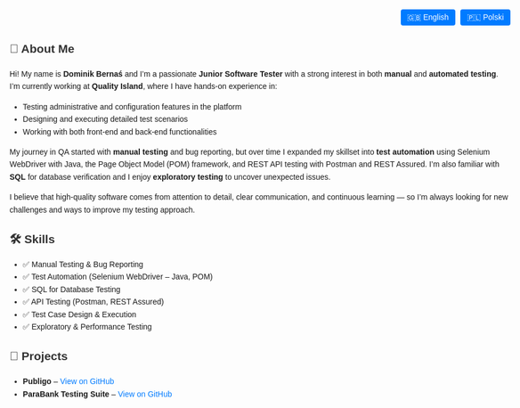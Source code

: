 <!DOCTYPE html>
<html lang="en">
<head>
<meta charset="UTF-8">
<title>About Me - Dominik Bernaś</title>
<style>
  body {
    font-family: Arial, sans-serif;
    max-width: 900px;
    margin: 0 auto;
    padding: 20px;
    line-height: 1.6;
  }
  .lang-switch {
    text-align: right;
    margin-bottom: 15px;
  }
  button {
    background: #007BFF;
    color: #fff;
    border: none;
    padding: 6px 12px;
    margin-left: 5px;
    border-radius: 4px;
    cursor: pointer;
    font-size: 14px;
  }
  button:hover {
    background: #0056b3;
  }
  .lang-content {
    display: none;
  }
  .lang-content.active {
    display: block;
  }
  h2 {
    margin-top: 25px;
    color: #333;
  }
  a {
    color: #007BFF;
    text-decoration: none;
  }
  a:hover {
    text-decoration: underline;
  }
</style>
</head>
<body>

<div class="lang-switch">
  <button onclick="switchLang('en')">🇬🇧 English</button>
  <button onclick="switchLang('pl')">🇵🇱 Polski</button>
</div>


<div id="lang-en" class="lang-content active">
  <h2>👋 About Me</h2>
  <p>
    Hi! My name is <strong>Dominik Bernaś</strong> and I’m a passionate 
    <strong>Junior Software Tester</strong> with a strong interest in both 
    <strong>manual</strong> and <strong>automated testing</strong>.  
    I’m currently working at <strong>Quality Island</strong>, where I have hands-on experience in:
  </p>
  <ul>
    <li>Testing administrative and configuration features in the platform</li>
    <li>Designing and executing detailed test scenarios</li>
    <li>Working with both front-end and back-end functionalities</li>
  </ul>
  <p>
    My journey in QA started with <strong>manual testing</strong> and bug reporting, but over time 
    I expanded my skillset into <strong>test automation</strong> using Selenium WebDriver with Java, 
    the Page Object Model (POM) framework, and REST API testing with Postman and REST Assured.  
    I’m also familiar with <strong>SQL</strong> for database verification and I enjoy 
    <strong>exploratory testing</strong> to uncover unexpected issues.
  </p>
  <p>
    I believe that high-quality software comes from attention to detail, 
    clear communication, and continuous learning — so I’m always looking for new challenges and ways to improve my testing approach.
  </p>

  <h2>🛠 Skills</h2>
  <ul>
    <li>✅ Manual Testing & Bug Reporting</li>
    <li>✅ Test Automation (Selenium WebDriver – Java, POM)</li>
    <li>✅ SQL for Database Testing</li>
    <li>✅ API Testing (Postman, REST Assured)</li>
    <li>✅ Test Case Design & Execution</li>
    <li>✅ Exploratory & Performance Testing</li>
  </ul>

  <h2>📂 Projects</h2>
  <ul>
    <li>
      <strong>Publigo</strong> – 
      <a href="https://github.com/Prime2390/Publigo" target="_blank">
        View on GitHub
      </a>
    </li>
    <li>
      <strong>ParaBank Testing Suite</strong> – 
      <a href="https://github.com/Prime2390/ParaBank-TestingSuite" target="_blank">
        View on GitHub
      </a>
    </li>
  </ul>
</div>


<div id="lang-pl" class="lang-content">
  <h2>👋 O mnie</h2>
  <p>
    Cześć! Nazywam się <strong>Dominik Bernaś</strong> i jestem 
    <strong>Junior Software Testerem</strong> z dużym zainteresowaniem 
    <strong>testowaniem manualnym</strong> oraz <strong>automatycznym</strong>.  
    Obecnie pracuję w firmie <strong>Quality Island</strong>, gdzie mam praktyczne doświadczenie w:
  </p>
  <ul>
    <li>Testowaniu funkcji administracyjnych i konfiguracyjnych platformy</li>
    <li>Projektowaniu i wykonywaniu szczegółowych scenariuszy testowych</li>
    <li>Pracy z funkcjonalnościami zarówno po stronie front-end, jak i back-end</li>
  </ul>
  <p>
    Moja przygoda z QA zaczęła się od <strong>testów manualnych</strong> i raportowania błędów, 
    jednak z czasem poszerzyłem umiejętności o <strong>automatyzację testów</strong> 
    z wykorzystaniem Selenium WebDriver w języku Java, frameworka Page Object Model (POM) 
    oraz testowania API przy pomocy Postmana i REST Assured.  
    Znam również <strong>SQL</strong> do weryfikacji baz danych i chętnie wykonuję 
    <strong>testy eksploracyjne</strong>, aby znaleźć nieoczywiste problemy.
  </p>
  <p>
    Wierzę, że wysokiej jakości oprogramowanie powstaje dzięki dbałości o szczegóły, 
    dobrej komunikacji i ciągłemu rozwojowi — dlatego zawsze szukam nowych wyzwań 
    i sposobów na udoskonalenie mojego podejścia do testów.
  </p>

  <h2>🛠 Umiejętności</h2>
  <ul>
    <li>✅ Testy manualne i raportowanie błędów</li>
    <li>✅ Automatyzacja testów (Selenium WebDriver – Java, POM)</li>
    <li>✅ SQL do testowania baz danych</li>
    <li>✅ Testy API (Postman, REST Assured)</li>
    <li>✅ Projektowanie i wykonywanie przypadków testowych</li>
    <li>✅ Testy eksploracyjne i wydajnościowe</li>
  </ul>

  <h2>📂 Projekty</h2>
  <ul>
    <li>
      <strong>Publigo</strong> – 
      <a href="https://github.com/Prime2390/Publigo" target="_blank">
        Zobacz na GitHub
      </a>
    </li>
    <li>
      <strong>ParaBank Testing Suite</strong> – 
      <a href="https://github.com/Prime2390/ParaBank-TestingSuite" target="_blank">
        Zobacz na GitHub
      </a>
    </li>
  </ul>
</div>

<script>
function switchLang(lang) {
  document.querySelectorAll('.lang-content').forEach(el => {
    el.classList.remove('active');
  });
  document.getElementById('lang-' + lang).classList.add('active');
}
</script>

</body>
</html>
